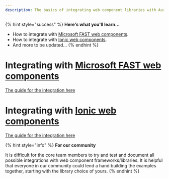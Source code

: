 ```yaml
---
description: The basics of integrating web component libraries with Aurelia.
---
```


{% hint style="success" %}
**Here's what you'll learn...**

* How to integrate with [Microsoft FAST web components](https://www.fast.design/).
* How to integrate with [Ionic web components](https://ionicframework.com/docs/components).
* And more to be updated...
{% endhint %}

# Integrating with [Microsoft FAST web components](https://www.fast.design/)

[The guide for the integration here](./ms-fast.md)

# Integrating with [Ionic web components](https://ionicframework.com/docs/components)

[The guide for the integration here](./ionic.md)


{% hint style="info" %}
**For our community**

It is difficult for the core team members to try and test and document all possible integrations with web component frameworks/libraries. It is helpful that everyone in our community could lend a hand building the examples together, starting with the library choice of yours.
{% endhint %}